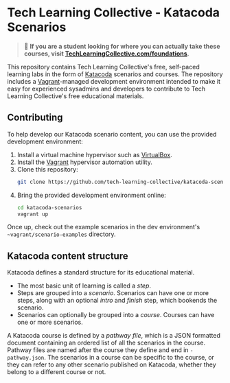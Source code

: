 # Tech Learning Collective - Katacoda Scenarios

> :beginner: **If you are a student looking for where you can actually take these courses, visit [TechLearningCollective.com/foundations](https://techlearningcollective.com/foundations/).**

This repository contains Tech Learning Collective's free, self-paced learning labs in the form of [Katacoda](https://katacoda.com/) scenarios and courses. The repository includes a [Vagrant](https://vagrantup.com/)-managed development environment intended to make it easy for experienced sysadmins and developers to contribute to Tech Learning Collective's free educational materials.

## Contributing

To help develop our Katacoda scenario content, you can use the provided development environment:

1. Install a virtual machine hypervisor such as [VirtualBox](https://virtualbox.org/).
1. Install the [Vagrant](https://vagrantup.com/) hypervisor automation utility.
1. Clone this repository:
    ```sh
    git clone https://github.com/tech-learning-collective/katacoda-scenarios.git
    ```
1. Bring the provided development environment online:
    ```sh
    cd katacoda-scenarios
    vagrant up
    ```

Once up, check out the example scenarios in the dev environment's `~vagrant/scenario-examples` directory.

## Katacoda content structure

Katacoda defines a standard structure for its educational material.

* The most basic unit of learning is called a *step*.
* Steps are grouped into a *scenario*. Scenarios can have one or more steps, along with an optional *intro* and *finish* step, which bookends the scenario.
* Scenarios can optionally be grouped into a *course*. Courses can have one or more scenarios.

A Katacoda course is defined by a *pathway file*, which is a JSON formatted document containing an ordered list of all the scenarios in the course. Pathway files are named after the course they define and end in `-pathway.json`. The scenarios in a course can be specific to the course, or they can refer to any other scenario published on Katacoda, whether they belong to a different course or not.

